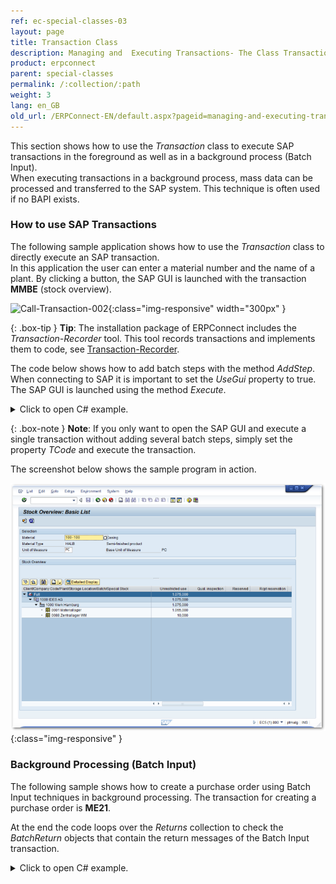 ```yaml
---
ref: ec-special-classes-03
layout: page
title: Transaction Class 
description: Managing and  Executing Transactions- The Class Transaction
product: erpconnect
parent: special-classes
permalink: /:collection/:path
weight: 3
lang: en_GB
old_url: /ERPConnect-EN/default.aspx?pageid=managing-and-executing-transactions-the-class-transaction
---
```


This section shows how to use the *Transaction* class to execute SAP transactions in the foreground as well as in a background process (Batch Input).<br>
When executing transactions in a background process, mass data can be processed and transferred to the SAP system. 
This technique is often used if no BAPI exists.

### How to use SAP Transactions 

The following sample application shows how to use the *Transaction* class to directly execute an SAP transaction.<br>
In this application the user can enter a material number and the name of a plant. 
By clicking a button, the SAP GUI is launched with the transaction **MMBE** (stock overview). 

![Call-Transaction-002](/img/content/Call-Transaction-002.png){:class="img-responsive" width="300px" }

{: .box-tip }
**Tip**: The installation package of ERPConnect includes the *Transaction-Recorder* tool. This tool records transactions 
and implements them to code, see [Transaction-Recorder](../tools/transactionrecorder). 

The code below shows how to add batch steps with the method *AddStep*. 
When connecting to SAP it is important to set the *UseGui* property to true. 
The SAP GUI is launched using the method *Execute*.

<details>
<summary>Click to open C# example.</summary>
{% highlight csharp %}
private void button1_Click(object sender, System.EventArgs e)
        {
            Transaction transaction1 = new Transaction();
            R3Connection r3Connection1 = new R3Connection("SAPServer", 00, "User", "Pass", "EN",800");
            transaction1.Connection = r3Connection1;
            // Reset the batch steps
            transaction1.BatchSteps.Clear();
  
            // fill new steps
            transaction1.ExecutionMode = ERPConnect.Utils.TransactionDialogMode.ShowOnlyErrors;
            transaction1.TCode = "MMBE";
            transaction1.AddStepSetNewDynpro("RMMMBEST", "1000");
            transaction1.AddStepSetOKCode("ONLI");
            transaction1.AddStepSetCursor("MS_WERKS-LOW");
            transaction1.AddStepSetField("MS_MATNR-LOW", textBox1.Text);
            transaction1.AddStepSetField("MS_WERKS-LOW", textBox2.Text);
  
            // connect to SAP
            r3Connection1.UseGui = true;
            r3Connection1.Open(false);
            // Run
            transaction1.Execute();
        }
{% endhighlight %}
</details>
<!---
<details>
<summary>Click to open VB example.</summary>
{% highlight visualbasic %}
Private Sub button1_Click(ByVal sender As System.Object, ByVal e As System.EventArgs) Handles button1.Click
    Dim r3Connection1 As R3Connection = New R3Connection("SAPServer", 0, "SAPUser", "Password", "EN", "800")
    Dim transaction1 As Transaction = New Transaction()
    transaction1.Connection = r3Connection1
    ' Reset the batch steps
    transaction1.BatchSteps.Clear()
    ' fill new steps
    transaction1.ExecutionMode = _
       ERPConnect.Utils.TransactionDialogMode.ShowOnlyErrors
    transaction1.TCode = "MMBE"
    transaction1.AddStepSetNewDynpro("RMMMBEST", "1000")
    transaction1.AddStepSetOKCode("ONLI")
    transaction1.AddStepSetCursor("MS_WERKS-LOW")
    transaction1.AddStepSetField("MS_MATNR-LOW", "100-100")
    transaction1.AddStepSetField("MS_WERKS-LOW", "100-200")
    ' connect to SAP
  
  
    r3Connection1.UseGui = True
    r3Connection1.Open(False)
    ' Run
    transaction1.Execute()
  
End Sub
{% endhighlight %}
</details>
-->

{: .box-note }
**Note**: If you only want to open the SAP GUI and execute a single transaction without adding several batch steps, simply set the property *TCode* and execute the transaction. 

The screenshot below shows the sample program in action.

![Call-Transaction-003](/img/content/Call-Transaction-003.png){:class="img-responsive"  }


### Background Processing (Batch Input)

The following sample shows how to create a purchase order using Batch Input techniques in background processing.
The transaction for creating a purchase order is **ME21**.

At the end the code loops over the *Returns* collection to check the *BatchReturn* objects that contain the return messages of the Batch Input transaction. 


<details>
<summary>Click to open C# example.</summary>
{% highlight csharp %}
using (ERPConnect.R3Connection con = new ERPConnect.R3Connection())
           {
               con.UserName = "erpconnect";
               con.Password = "pass";
               con.Language = "DE";
               con.Client = "800";
               con.Host = "sapserver";
               con.SystemNumber = 11;
   
               con.Open(false);
   
               Transaction trans = new Transaction();
   
               trans.Connection = con;
               trans.TCode = "ME21";
   
               //Begin a new Dynpro
               trans.AddStepSetNewDynpro("SAPMM06E", "0100");
               trans.AddStepSetCursor("EKKO-EKGRP");
               trans.AddStepSetOKCode("/00"); // Enter
               trans.AddStepSetField("EKKO-LIFNR", "1070"); // Vendor
               trans.AddStepSetField("RM06E-BSART", "NB"); // Order Type
               trans.AddStepSetField("RM06E-BEDAT", "01.01.2006"); //Purch.Date
               trans.AddStepSetField("EKKO-EKORG", "1000"); // Purchase Org
               trans.AddStepSetField("EKKO-EKGRP", "010"); // Purchase Group
               trans.AddStepSetField("RM06E-LPEIN", "T");
   
               //Begin a new Dynpro
               trans.AddStepSetNewDynpro("SAPMM06E", "0120");
               trans.AddStepSetCursor("EKPO-WERKS(01)");
               trans.AddStepSetOKCode("=BU");
               trans.AddStepSetField("EKPO-EMATN(01)", "B-7000"); // Material
               trans.AddStepSetField("EKPO-MENGE(01)", "20"); // Quantity
               trans.AddStepSetField("EKPO-WERKS(01)", "1000"); // Plant
               trans.Execute();
   
               foreach (ERPConnect.Utils.BatchReturn br in trans.Returns)
                   MessageBox.Show(br.Message);
               if (trans.Returns.Count == 0)
                   MessageBox.Show("No Messages");
           }
{% endhighlight %}
</details>
<!---
<details>
<summary>Click to open VB example.</summary>
{% highlight visualbasic %}
Using con As New ERPConnect.R3Connection
  
     con.UserName = "erpconnect"
     con.Password = "pass"
     con.Language = "DE"
     con.Client = "800"
     con.Host = "sapserver"
     con.SystemNumber = 11
  
     con.Open(False)
     Dim trans As New Transaction
 
     trans.Connection = con
     trans.TCode = "ME21"
  
     'Begin a new Dynpro
     trans.AddStepSetNewDynpro("SAPMM06E", "0100")
     trans.AddStepSetCursor("EKKO-EKGRP")
     trans.AddStepSetOKCode("/00")
     trans.AddStepSetField("EKKO-LIFNR", "1070")
     trans.AddStepSetField("RM06E-BSART", "NB")
     trans.AddStepSetField("RM06E-BEDAT", "01.01.2006")
     trans.AddStepSetField("EKKO-EKORG", "1000")
     trans.AddStepSetField("EKKO-EKGRP", "010")
     trans.AddStepSetField("RM06E-LPEIN", "T")
  
     'Begin a new Dynpro
     trans.AddStepSetNewDynpro("SAPMM06E", "0120")
     trans.AddStepSetCursor("EKPO-WERKS(01)")
     trans.AddStepSetOKCode("=BU")
     trans.AddStepSetField("EKPO-EMATN(01)", "B-7000")
     trans.AddStepSetField("EKPO-MENGE(01)", "20")
     trans.AddStepSetField("EKPO-WERKS(01)", "1000")
  
     trans.Execute()
  
     Dim br As BatchReturn
     For Each br In trans.Returns
         MessageBox.Show(br.Message)
     Next
     If trans.Returns.Count = 0 Then
         MessageBox.Show("No Messages")
     End If
 End Using
{% endhighlight %}
</details>

-->